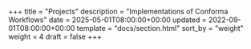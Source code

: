 +++
title = "Projects"
description = "Implementations of Conforma Workflows"
date = 2025-05-01T08:00:00+00:00
updated = 2022-09-01T08:00:00+00:00
template = "docs/section.html"
sort_by = "weight"
weight = 4
draft = false
+++
